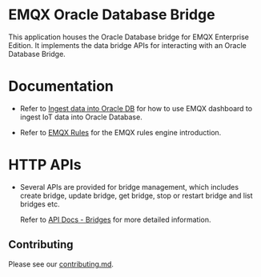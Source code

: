 # EMQX Oracle Database Bridge

This application houses the Oracle Database bridge for EMQX Enterprise Edition.
It implements the data bridge APIs for interacting with an Oracle Database Bridge.


# Documentation

- Refer to [Ingest data into Oracle DB](https://docs.emqx.com/en/enterprise/v5.0/data-integration/data-bridge-oracle.html)
  for how to use EMQX dashboard to ingest IoT data into Oracle Database.

- Refer to [EMQX Rules](https://docs.emqx.com/en/enterprise/v5.0/data-integration/rules.html)
  for the EMQX rules engine introduction.


# HTTP APIs

- Several APIs are provided for bridge management, which includes create bridge,
  update bridge, get bridge, stop or restart bridge and list bridges etc.

  Refer to [API Docs - Bridges](https://docs.emqx.com/en/enterprise/v5.0/admin/api-docs.html#tag/Bridges) for more detailed information.


## Contributing

Please see our [contributing.md](../../CONTRIBUTING.md).
